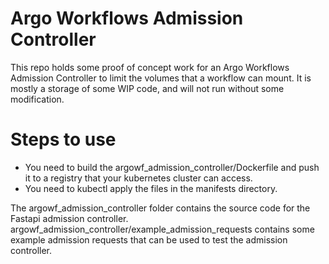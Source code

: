 Argo Workflows Admission Controller
===================================

This repo holds some proof of concept work for an Argo Workflows Admission Controller to limit the volumes that a workflow can mount.  It is mostly a storage of some WIP code, and will not run without some modification.

Steps to use
============
- You need to build the argowf_admission_controller/Dockerfile and push it to a registry that your kubernetes cluster can access.
- You need to kubectl apply the files in the manifests directory.

The argowf_admission_controller folder contains the source code for the Fastapi admission controller.
argowf_admission_controller/example_admission_requests contains some example admission requests that can be used to test the admission controller.